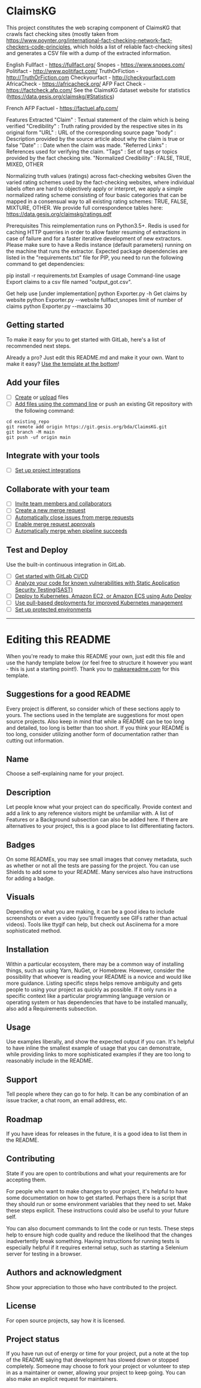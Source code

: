 # ClaimsKG

This project constitutes the web scraping component of ClaimsKG that crawls fact checking sites (mostly taken from https://www.poynter.org/international-fact-checking-network-fact-checkers-code-principles, which holds a list of reliable fact-checking sites) and generates a CSV file with a dump of the extracted information.


English
Fullfact - https://fullfact.org/
Snopes - https://www.snopes.com/
Politifact - http://www.politifact.com/
TruthOrFiction - http://TruthOrFiction.com
Checkyourfact - http://checkyourfact.com
AfricaCheck - https://africacheck.org/
AFP Fact Check - https://factcheck.afp.com/
See the ClaimsKG dataset website for statistics (https://data.gesis.org/claimskg/#Statistics)



French
AFP Factuel - https://factuel.afp.com/

Features Extracted
"Claim" : Textual statement of the claim which is being verified
"Credibility" : Truth rating provided by the respective sites in its original form
"URL" : URL of the corresponding source page
"body" : Description provided by the source article about why the claim is true or false
"Date" : : Date when the claim was made.
"Referred Links" : References used for verifying the claim.
"Tags" : Set of tags or topics provided by the fact checking site.
"Normalized Credibility" : FALSE, TRUE, MIXED, OTHER



Normalizing truth values (ratings) across fact-checking websites
Given the varied rating schemes used by the fact-checking websites, where individual labels often are hard to objectively apply or interpret, we apply a simple normalized rating scheme consisting of four basic categories that can be mapped in a consensual way to all existing rating schemes: TRUE, FALSE, MIXTURE, OTHER. We provide full correspondence tables here: https://data.gesis.org/claimskg/ratings.pdf

Prerequisites
This reimplementation runs on Python3.5+. Redis is used for caching HTTP querries in order to allow faster resuming of extractions in case of failure and for a faster iterative development of new extractors. Please make sure to have a Redis instance (default parameters) running on the machine that runs the extractor. Expected package dependencies are listed in the "requirements.txt" file for PIP, you need to run the following command to get dependencies:

pip install -r requirements.txt
Examples of usage
Command-line usage
Export claims to a csv file named "output_got.csv".

Get help use [under implementation]
    python Exporter.py -h
Get claims by website
    python Exporter.py --website fullfact,snopes
limit of number of claims
    python Exporter.py --maxclaims 30

## Getting started

To make it easy for you to get started with GitLab, here's a list of recommended next steps.

Already a pro? Just edit this README.md and make it your own. Want to make it easy? [Use the template at the bottom](#editing-this-readme)!

## Add your files

- [ ] [Create](https://docs.gitlab.com/ee/user/project/repository/web_editor.html#create-a-file) or [upload](https://docs.gitlab.com/ee/user/project/repository/web_editor.html#upload-a-file) files
- [ ] [Add files using the command line](https://docs.gitlab.com/ee/gitlab-basics/add-file.html#add-a-file-using-the-command-line) or push an existing Git repository with the following command:

```
cd existing_repo
git remote add origin https://git.gesis.org/bda/ClaimsKG.git
git branch -M main
git push -uf origin main
```

## Integrate with your tools

- [ ] [Set up project integrations](https://git.gesis.org/bda/ClaimsKG/-/settings/integrations)

## Collaborate with your team

- [ ] [Invite team members and collaborators](https://docs.gitlab.com/ee/user/project/members/)
- [ ] [Create a new merge request](https://docs.gitlab.com/ee/user/project/merge_requests/creating_merge_requests.html)
- [ ] [Automatically close issues from merge requests](https://docs.gitlab.com/ee/user/project/issues/managing_issues.html#closing-issues-automatically)
- [ ] [Enable merge request approvals](https://docs.gitlab.com/ee/user/project/merge_requests/approvals/)
- [ ] [Automatically merge when pipeline succeeds](https://docs.gitlab.com/ee/user/project/merge_requests/merge_when_pipeline_succeeds.html)

## Test and Deploy

Use the built-in continuous integration in GitLab.

- [ ] [Get started with GitLab CI/CD](https://docs.gitlab.com/ee/ci/quick_start/index.html)
- [ ] [Analyze your code for known vulnerabilities with Static Application Security Testing(SAST)](https://docs.gitlab.com/ee/user/application_security/sast/)
- [ ] [Deploy to Kubernetes, Amazon EC2, or Amazon ECS using Auto Deploy](https://docs.gitlab.com/ee/topics/autodevops/requirements.html)
- [ ] [Use pull-based deployments for improved Kubernetes management](https://docs.gitlab.com/ee/user/clusters/agent/)
- [ ] [Set up protected environments](https://docs.gitlab.com/ee/ci/environments/protected_environments.html)

***

# Editing this README

When you're ready to make this README your own, just edit this file and use the handy template below (or feel free to structure it however you want - this is just a starting point!).  Thank you to [makeareadme.com](https://www.makeareadme.com/) for this template.

## Suggestions for a good README
Every project is different, so consider which of these sections apply to yours. The sections used in the template are suggestions for most open source projects. Also keep in mind that while a README can be too long and detailed, too long is better than too short. If you think your README is too long, consider utilizing another form of documentation rather than cutting out information.

## Name
Choose a self-explaining name for your project.

## Description
Let people know what your project can do specifically. Provide context and add a link to any reference visitors might be unfamiliar with. A list of Features or a Background subsection can also be added here. If there are alternatives to your project, this is a good place to list differentiating factors.

## Badges
On some READMEs, you may see small images that convey metadata, such as whether or not all the tests are passing for the project. You can use Shields to add some to your README. Many services also have instructions for adding a badge.

## Visuals
Depending on what you are making, it can be a good idea to include screenshots or even a video (you'll frequently see GIFs rather than actual videos). Tools like ttygif can help, but check out Asciinema for a more sophisticated method.

## Installation
Within a particular ecosystem, there may be a common way of installing things, such as using Yarn, NuGet, or Homebrew. However, consider the possibility that whoever is reading your README is a novice and would like more guidance. Listing specific steps helps remove ambiguity and gets people to using your project as quickly as possible. If it only runs in a specific context like a particular programming language version or operating system or has dependencies that have to be installed manually, also add a Requirements subsection.

## Usage
Use examples liberally, and show the expected output if you can. It's helpful to have inline the smallest example of usage that you can demonstrate, while providing links to more sophisticated examples if they are too long to reasonably include in the README.

## Support
Tell people where they can go to for help. It can be any combination of an issue tracker, a chat room, an email address, etc.

## Roadmap
If you have ideas for releases in the future, it is a good idea to list them in the README.

## Contributing
State if you are open to contributions and what your requirements are for accepting them.

For people who want to make changes to your project, it's helpful to have some documentation on how to get started. Perhaps there is a script that they should run or some environment variables that they need to set. Make these steps explicit. These instructions could also be useful to your future self.

You can also document commands to lint the code or run tests. These steps help to ensure high code quality and reduce the likelihood that the changes inadvertently break something. Having instructions for running tests is especially helpful if it requires external setup, such as starting a Selenium server for testing in a browser.

## Authors and acknowledgment
Show your appreciation to those who have contributed to the project.

## License
For open source projects, say how it is licensed.

## Project status
If you have run out of energy or time for your project, put a note at the top of the README saying that development has slowed down or stopped completely. Someone may choose to fork your project or volunteer to step in as a maintainer or owner, allowing your project to keep going. You can also make an explicit request for maintainers.
